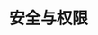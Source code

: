 ---
title: "安全与权限"
linkTitle: "Document"
weight: 10
collapsible: true
icon: "/images/icons/compute-icon-storage.svg"
---